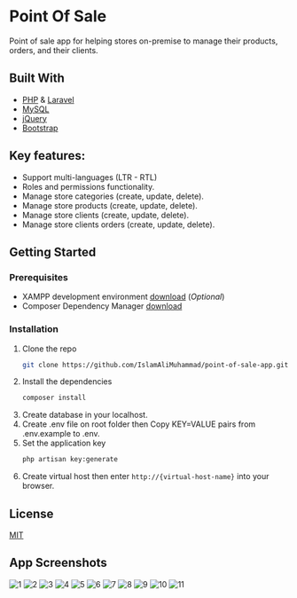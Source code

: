 # Point Of Sale
Point of sale app for helping stores on-premise to manage their products, orders, and their clients.

## Built With
* [PHP](https://www.php.net/) & [Laravel](https://laravel.com/)
* [MySQL](https://www.mysql.com/)
* [jQuery](https://jquery.com/) 
* [Bootstrap](https://getbootstrap.com/)

## Key features:
* Support multi-languages (LTR - RTL)
* Roles and permissions functionality.
* Manage store categories (create, update, delete).
* Manage store products (create, update, delete).
* Manage store clients (create, update, delete).
* Manage store clients orders (create, update, delete).

## Getting Started 

### Prerequisites 
* XAMPP development environment [download](https://www.apachefriends.org/index.html) (*Optional*)
* Composer Dependency Manager [download](https://getcomposer.org/download/)

### Installation 
1. Clone the repo 
   ```sh
   git clone https://github.com/IslamAliMuhammad/point-of-sale-app.git
   ```
2. Install the dependencies
   ```sh
   composer install
   ```
3. Create database in your localhost.
4. Create .env file on root folder then Copy KEY=VALUE pairs from .env.example to .env. 
5. Set the application key
   ```sh
   php artisan key:generate
   ```
6. Create virtual host then enter `http://{virtual-host-name}` into your browser.
   
## License
[MIT](https://choosealicense.com/licenses/mit/)


## App Screenshots

![1](/pos-screenshots/1.PNG)
![2](/pos-screenshots/2.PNG)
![3](/pos-screenshots/3.PNG)
![4](/pos-screenshots/4.PNG)
![5](/pos-screenshots/5.PNG)
![6](/pos-screenshots/6.PNG)
![7](/pos-screenshots/7.PNG)
![8](/pos-screenshots/8.PNG)
![9](/pos-screenshots/9.PNG)
![10](/pos-screenshots/1en.PNG)
![11](/pos-screenshots/2en.PNG)
